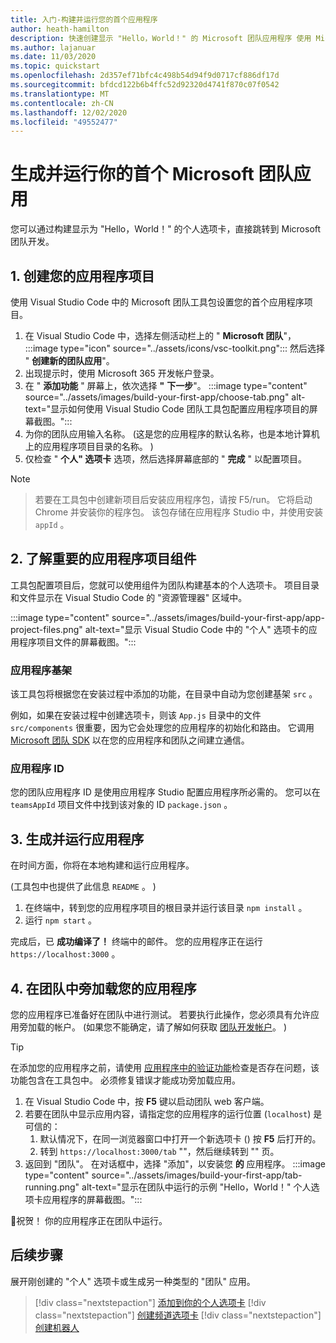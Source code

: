 ```yaml
---
title: 入门-构建并运行您的首个应用程序
author: heath-hamilton
description: 快速创建显示 "Hello，World！" 的 Microsoft 团队应用程序 使用 Microsoft 团队工具包的邮件。
ms.author: lajanuar
ms.date: 11/03/2020
ms.topic: quickstart
ms.openlocfilehash: 2d357ef71bfc4c498b54d94f9d0717cf886df17d
ms.sourcegitcommit: bfdcd122b6b4ffc52d92320d4741f870c07f0542
ms.translationtype: MT
ms.contentlocale: zh-CN
ms.lasthandoff: 12/02/2020
ms.locfileid: "49552477"
---
```

# <a name="build-and-run-your-first-microsoft-teams-app"></a>生成并运行你的首个 Microsoft 团队应用

您可以通过构建显示为 "Hello，World！" 的个人选项卡，直接跳转到 Microsoft 团队开发。

## <a name="1-create-your-app-project"></a>1. 创建您的应用程序项目

使用 Visual Studio Code 中的 Microsoft 团队工具包设置您的首个应用程序项目。

1. 在 Visual Studio Code 中，选择左侧活动栏上的 " **Microsoft 团队**"， :::image type="icon" source="../assets/icons/vsc-toolkit.png"::: 然后选择 " **创建新的团队应用**"。
1. 出现提示时，使用 Microsoft 365 开发帐户登录。
1. 在 " **添加功能** " 屏幕上，依次选择 **"** **下一步**"。
:::image type="content" source="../assets/images/build-your-first-app/choose-tab.png" alt-text="显示如何使用 Visual Studio Code 团队工具包配置应用程序项目的屏幕截图。":::
1. 为你的团队应用输入名称。  (这是您的应用程序的默认名称，也是本地计算机上的应用程序项目目录的名称。 ) 
1. 仅检查 " **个人" 选项卡** 选项，然后选择屏幕底部的 " **完成** " 以配置项目。

> [!NOTE]

> 若要在工具包中创建新项目后安装应用程序包，请按 F5/run。 它将启动 Chrome 并安装你的程序包。 该包存储在应用程序 Studio 中，并使用安装 `appId` 。

## <a name="2-understand-important-app-project-components"></a>2. 了解重要的应用程序项目组件

工具包配置项目后，您就可以使用组件为团队构建基本的个人选项卡。 项目目录和文件显示在 Visual Studio Code 的 "资源管理器" 区域中。

:::image type="content" source="../assets/images/build-your-first-app/app-project-files.png" alt-text="显示 Visual Studio Code 中的 &quot;个人&quot; 选项卡的应用程序项目文件的屏幕截图。":::

### <a name="app-scaffolding"></a>应用程序基架

该工具包将根据您在安装过程中添加的功能，在目录中自动为您创建基架 `src` 。

例如，如果在安装过程中创建选项卡，则该 `App.js` 目录中的文件 `src/components` 很重要，因为它会处理您的应用程序的初始化和路由。 它调用 [Microsoft 团队 SDK](../tabs/how-to/using-teams-client-sdk.md) 以在您的应用程序和团队之间建立通信。

### <a name="app-id"></a>应用程序 ID

您的团队应用程序 ID 是使用应用程序 Studio 配置应用程序所必需的。 您可以在 `teamsAppId` 项目文件中找到该对象的 ID `package.json` 。

## <a name="3-build-and-run-your-app"></a>3. 生成并运行应用程序

在时间方面，你将在本地构建和运行应用程序。

 (工具包中也提供了此信息 `README` 。 ) 

1. 在终端中，转到您的应用程序项目的根目录并运行该目录 `npm install` 。
1. 运行 `npm start` 。

完成后，已 **成功编译了！** 终端中的邮件。 您的应用程序正在运行 `https://localhost:3000` 。

## <a name="4-sideload-your-app-in-teams"></a>4. 在团队中旁加载您的应用程序

您的应用程序已准备好在团队中进行测试。 若要执行此操作，您必须具有允许应用旁加载的帐户。  (如果您不能确定，请了解如何获取 [团队开发帐户](../build-your-first-app/build-first-app-overview.md#set-up-your-development-account)。 ) 

> [!TIP]
> 在添加您的应用程序之前，请使用 [应用程序中的验证功能](../concepts/deploy-and-publish/appsource/prepare/submission-checklist.md#teams-app-validation-tool)检查是否存在问题，该功能包含在工具包中。 必须修复错误才能成功旁加载应用。

1. 在 Visual Studio Code 中，按 **F5** 键以启动团队 web 客户端。
1. 若要在团队中显示应用内容，请指定您的应用程序的运行位置 (`localhost`) 是可信的：
   1. 默认情况下，在同一浏览器窗口中打开一个新选项卡 () 按 **F5** 后打开的。
   1. 转到 `https://localhost:3000/tab` ""，然后继续转到 "" 页。
1. 返回到 "团队"。 在对话框中，选择 "添加"，以安装您 **的** 应用程序。
:::image type="content" source="../assets/images/build-your-first-app/tab-running.png" alt-text="显示在团队中运行的示例 &quot;Hello，World！&quot; 个人选项卡应用程序的屏幕截图。":::

🎉祝贺！ 你的应用程序正在团队中运行。

## <a name="next-step"></a>后续步骤

展开刚创建的 "个人" 选项卡或生成另一种类型的 "团队" 应用。

> [!div class="nextstepaction"]
> [添加到你的个人选项卡](../build-your-first-app/build-personal-tab.md)
> [!div class="nextstepaction"]
> [创建频道选项卡](../build-your-first-app/build-channel-tab.md)
> [!div class="nextstepaction"]
> [创建机器人](../build-your-first-app/build-bot.md)

